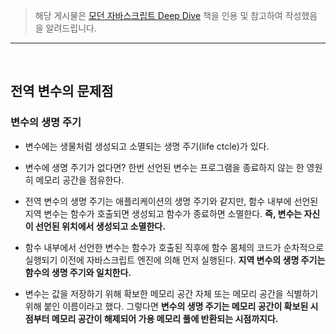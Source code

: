 > 해당 게시물은 [모던 자바스크립트 Deep Dive](https://wikibook.co.kr/mjs/) 책을 인용 및 참고하여 작성했음을 알려드립니다.

---

<br>

## 전역 변수의 문제점

### 변수의 생명 주기

- 변수에는 생물처럼 생성되고 소멸되는 생명 주기(life ctcle)가 있다.

- 변수에 생명 주기가 없다면? 한번 선언된 변수는 프로그램을 종료하지 않는 한 영원히 메모리 공간을 점유한다.

- 전역 변수의 생명 주기는 애플리케이션의 생명 주기와 같지만, 함수 내부에 선언된 지역 변수는 함수가 호출되면 생성되고 함수가 종료하면 소멸한다. **즉, 변수는 자신이 선언된 위치에서 생성되고 소멸한다.**

- 함수 내부에서 선언한 변수는 함수가 호출된 직후에 함수 몸체의 코드가 순차적으로 실행되기 이전에 자바스크립트 엔진에 의해 먼저 실행된다. **지역 변수의 생명 주기는 함수의 생명 주기와 일치한다.**

- 변수는 값을 저장하기 위해 확보한 메모리 공간 자체 또는 메모리 공간을 식별하기 위해 붙인 이름이라고 했다. 그렇다면 **변수의 생명 주기는 메모리 공간이 확보된 시점부터 메모리 공간이 해제되어 가용 메모리 풀에 반환되는 시점까지다.**
